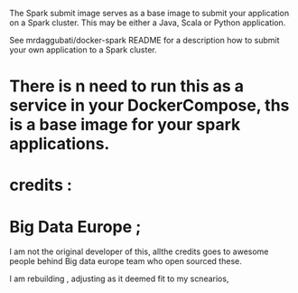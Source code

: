 The Spark submit image serves as a base image to submit your application on a Spark cluster. 
This may be either a Java, Scala or Python application. 

See mrdaggubati/docker-spark README for a description how to submit your own application to a Spark cluster.


# There is n need to run this as a service in your DockerCompose, ths is a base image for your spark applications.


# credits : 
# Big Data Europe ;
 I am not the original developer of this, allthe credits goes to awesome people behind Big data europe team who open sourced these.

I am rebuilding , adjusting as it deemed fit to my scnearios,